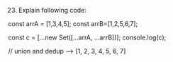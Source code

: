 23.  Explain following code:

const arrA = [1,3,4,5];
const arrB=[1,2,5,6,7];

const c = [...new Set([...arrA, ...arrB])];
console.log(c);














// union and dedup --> [1, 2, 3, 4, 5, 6, 7]